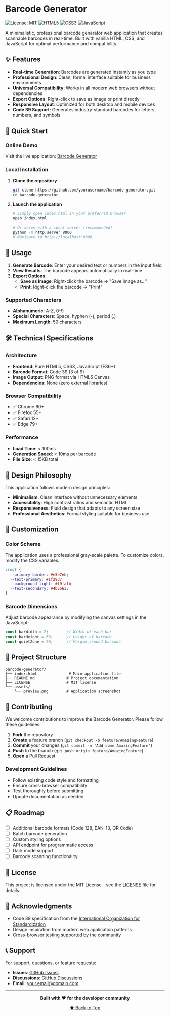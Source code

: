 # Barcode Generator

[![License: MIT](https://img.shields.io/badge/License-MIT-blue.svg)](https://opensource.org/licenses/MIT)
[![HTML5](https://img.shields.io/badge/HTML5-E34F26?logo=html5&logoColor=white)](https://developer.mozilla.org/en-US/docs/Web/HTML)
[![CSS3](https://img.shields.io/badge/CSS3-1572B6?logo=css3&logoColor=white)](https://developer.mozilla.org/en-US/docs/Web/CSS)
[![JavaScript](https://img.shields.io/badge/JavaScript-F7DF1E?logo=javascript&logoColor=black)](https://developer.mozilla.org/en-US/docs/Web/JavaScript)

A minimalistic, professional barcode generator web application that creates scannable barcodes in real-time. Built with vanilla HTML, CSS, and JavaScript for optimal performance and compatibility.

## ✨ Features

- **Real-time Generation**: Barcodes are generated instantly as you type
- **Professional Design**: Clean, formal interface suitable for business environments
- **Universal Compatibility**: Works in all modern web browsers without dependencies
- **Export Options**: Right-click to save as image or print directly
- **Responsive Layout**: Optimized for both desktop and mobile devices
- **Code 39 Support**: Generates industry-standard barcodes for letters, numbers, and symbols

## 🚀 Quick Start

### Online Demo
Visit the live application: [Barcode Generator](https://your-demo-url.com)

### Local Installation

1. **Clone the repository**
   ```bash
   git clone https://github.com/yourusername/barcode-generator.git
   cd barcode-generator
   ```

2. **Launch the application**
   ```bash
   # Simply open index.html in your preferred browser
   open index.html
   
   # Or serve with a local server (recommended)
   python -m http.server 8000
   # Navigate to http://localhost:8000
   ```

## 📖 Usage

1. **Generate Barcode**: Enter your desired text or numbers in the input field
2. **View Results**: The barcode appears automatically in real-time
3. **Export Options**:
   - **Save as Image**: Right-click the barcode → "Save image as..."
   - **Print**: Right-click the barcode → "Print"

### Supported Characters
- **Alphanumeric**: A-Z, 0-9
- **Special Characters**: Space, hyphen (-), period (.)
- **Maximum Length**: 50 characters

## 🛠️ Technical Specifications

### Architecture
- **Frontend**: Pure HTML5, CSS3, JavaScript (ES6+)
- **Barcode Format**: Code 39 (3 of 9)
- **Image Output**: PNG format via HTML5 Canvas
- **Dependencies**: None (zero external libraries)

### Browser Compatibility
- ✅ Chrome 60+
- ✅ Firefox 55+
- ✅ Safari 12+
- ✅ Edge 79+

### Performance
- **Load Time**: < 100ms
- **Generation Speed**: < 10ms per barcode
- **File Size**: < 15KB total

## 🎨 Design Philosophy

This application follows modern design principles:

- **Minimalism**: Clean interface without unnecessary elements
- **Accessibility**: High contrast ratios and semantic HTML
- **Responsiveness**: Fluid design that adapts to any screen size
- **Professional Aesthetics**: Formal styling suitable for business use

## 🔧 Customization

### Color Scheme
The application uses a professional gray-scale palette. To customize colors, modify the CSS variables:

```css
:root {
  --primary-border: #e5e7eb;
  --text-primary: #1f2937;
  --background-light: #f9fafb;
  --text-secondary: #4b5563;
}
```

### Barcode Dimensions
Adjust barcode appearance by modifying the canvas settings in the JavaScript:

```javascript
const barWidth = 2;        // Width of each bar
const barHeight = 60;      // Height of barcode
const quietZone = 20;      // Margin around barcode
```

## 📂 Project Structure

```
barcode-generator/
├── index.html              # Main application file
├── README.md              # Project documentation
├── LICENSE                # MIT license
└── assets/
    └── preview.png        # Application screenshot
```

## 🤝 Contributing

We welcome contributions to improve the Barcode Generator. Please follow these guidelines:

1. **Fork** the repository
2. **Create** a feature branch (`git checkout -b feature/AmazingFeature`)
3. **Commit** your changes (`git commit -m 'Add some AmazingFeature'`)
4. **Push** to the branch (`git push origin feature/AmazingFeature`)
5. **Open** a Pull Request

### Development Guidelines
- Follow existing code style and formatting
- Ensure cross-browser compatibility
- Test thoroughly before submitting
- Update documentation as needed

## 📋 Roadmap

- [ ] Additional barcode formats (Code 128, EAN-13, QR Code)
- [ ] Batch barcode generation
- [ ] Custom styling options
- [ ] API endpoint for programmatic access
- [ ] Dark mode support
- [ ] Barcode scanning functionality

## 📄 License

This project is licensed under the MIT License - see the [LICENSE](LICENSE) file for details.

## 🙏 Acknowledgments

- Code 39 specification from the [International Organization for Standardization](https://www.iso.org/)
- Design inspiration from modern web application patterns
- Cross-browser testing supported by the community

## 📞 Support

For support, questions, or feature requests:

- **Issues**: [GitHub Issues](https://github.com/yourusername/barcode-generator/issues)
- **Discussions**: [GitHub Discussions](https://github.com/yourusername/barcode-generator/discussions)
- **Email**: your.email@domain.com

---

<p align="center">
  <strong>Built with ❤️ for the developer community</strong>
</p>

<p align="center">
  <a href="#top">⬆️ Back to Top</a>
</p>
